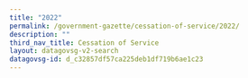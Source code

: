 ```yaml
---
title: "2022"
permalink: /government-gazette/cessation-of-service/2022/
description: ""
third_nav_title: Cessation of Service
layout: datagovsg-v2-search
datagovsg-id: d_c32857df57ca225deb1df719b6ae1c23
---
```

